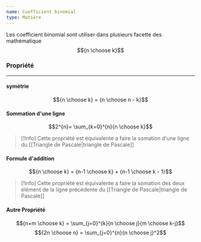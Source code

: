 ```yaml
---
name: Coefficient binomial
type: Matière
---
```

Les coefficient binomial sont utiliser dans plusieurs facette des mathématique
$${n \choose k}$$

### Propriété
---
#### symétrie
$${n \choose k} = {n \choose n - k}$$

#### Sommation d'une ligne
$$2^{n}= \sum_{k=0}^{n}{n \choose k}$$

>[!Info]
>Cette propriété est équivalente a faire la somation d'une ligne du [[Triangle de Pascale|triangle de Pascale]]

#### Formule d'addition
$${n \choose k} = {n-1 \choose k} + {n-1 \choose k - 1}$$

>[!Info]
>Cette propriété est équivalente a faire la somation des deux élément de la ligne précédente du [[Triangle de Pascale|triangle de Pascale]]

#### Autre Propriété
$${n+m \choose k} = \sum_{j=0}^{k}{n \choose j}{m \choose k-j}$$
$${2n \choose n} = \sum_{j=0}^{n}{n \choose j}^2$$